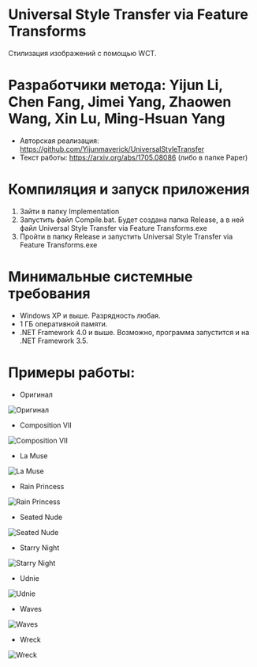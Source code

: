 # Universal Style Transfer via Feature Transforms
Стилизация изображений с помощью WCT.

# Разработчики метода: Yijun Li, Chen Fang, Jimei Yang, Zhaowen Wang, Xin Lu, Ming-Hsuan Yang
* Авторская реализация: https://github.com/Yijunmaverick/UniversalStyleTransfer
* Текст работы: https://arxiv.org/abs/1705.08086 (либо в папке Paper)

# Компиляция и запуск приложения
1. Зайти в папку Implementation
2. Запустить файл Compile.bat. Будет создана папка Release, а в ней файл Universal Style Transfer via Feature Transforms.exe
3. Пройти в папку Release и запустить Universal Style Transfer via Feature Transforms.exe

# Минимальные системные требования
* Windows XP и выше. Разрядность любая.
* 1 ГБ оперативной памяти.
* .NET Framework 4.0 и выше. Возможно, программа запустится и на .NET Framework 3.5.

# Примеры работы:

* Оригинал

![Оригинал](https://github.com/ColorfulSoft/StyleTransfer-Colorization-SuperResolution/blob/Russian/Style%20Transfer/2017.%20Universal%20Style%20Transfer%20via%20Feature%20Transforms/Examples/Content.jpg)

* Composition VII

![Composition VII](https://github.com/ColorfulSoft/StyleTransfer-Colorization-SuperResolution/blob/Russian/Style%20Transfer/2017.%20Universal%20Style%20Transfer%20via%20Feature%20Transforms/Examples/CompositionVII_Result.jpg)

* La Muse

![La Muse](https://github.com/ColorfulSoft/StyleTransfer-Colorization-SuperResolution/blob/Russian/Style%20Transfer/2017.%20Universal%20Style%20Transfer%20via%20Feature%20Transforms/Examples/LaMuse_Result.jpg)

* Rain Princess

![Rain Princess](https://github.com/ColorfulSoft/StyleTransfer-Colorization-SuperResolution/blob/Russian/Style%20Transfer/2017.%20Universal%20Style%20Transfer%20via%20Feature%20Transforms/Examples/RainPrincess_Result.jpg)

* Seated Nude

![Seated Nude](https://github.com/ColorfulSoft/StyleTransfer-Colorization-SuperResolution/blob/Russian/Style%20Transfer/2017.%20Universal%20Style%20Transfer%20via%20Feature%20Transforms/Examples/SeatedNude_Result.jpg)

* Starry Night

![Starry Night](https://github.com/ColorfulSoft/StyleTransfer-Colorization-SuperResolution/blob/Russian/Style%20Transfer/2017.%20Universal%20Style%20Transfer%20via%20Feature%20Transforms/Examples/StarryNight_Result.jpg)

* Udnie

![Udnie](https://github.com/ColorfulSoft/StyleTransfer-Colorization-SuperResolution/blob/Russian/Style%20Transfer/2017.%20Universal%20Style%20Transfer%20via%20Feature%20Transforms/Examples/Udnie_Result.jpg)

* Waves

![Waves](https://github.com/ColorfulSoft/StyleTransfer-Colorization-SuperResolution/blob/Russian/Style%20Transfer/2017.%20Universal%20Style%20Transfer%20via%20Feature%20Transforms/Examples/Waves_Result.jpg)

* Wreck

![Wreck](https://github.com/ColorfulSoft/StyleTransfer-Colorization-SuperResolution/blob/Russian/Style%20Transfer/2017.%20Universal%20Style%20Transfer%20via%20Feature%20Transforms/Examples/Wreck_Result.jpg)
